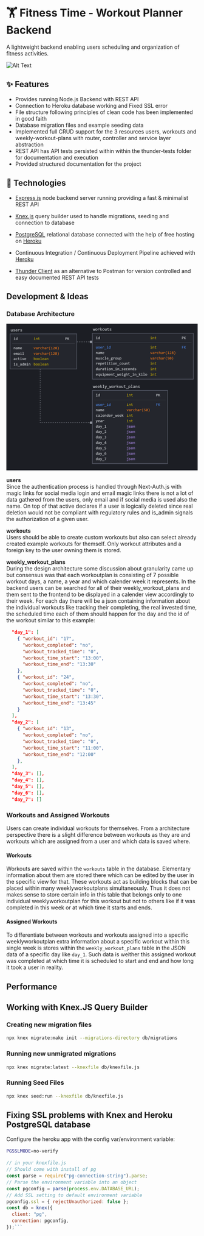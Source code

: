 # 🏋️ Fitness Time - Workout Planner Backend

A lightweight backend enabling users scheduling and organization of fitness activities.

![Alt Text](./assets/img/backend-code-and-route-preview.gif)

## ✨ Features

- Provides running Node.js Backend with REST API
- Connection to Heroku database working and Fixed SSL error
- File structure following principles of clean code has been implemented in good faith
- Database migration files and example seeding data
- Implemented full CRUD support for the 3 resources users, workouts and weekly-workout-plans with router, controller and service layer abstraction
- REST API has API tests persisted within within the thunder-tests folder for documentation and execution
- Provided structured documentation for the project

## 🤖 Technologies

- [Express.js](https://expressjs.com) node backend server running providing a fast & minimalist REST API

- [Knex.js](http://knexjs.org) query builder used to handle migrations, seeding and connection to database
- [PostgreSQL](https://www.postgresql.org) relational database connected with the help of free hosting on [Heroku](https://heroku.com)
- Continuous Integration / Continuous Deployment Pipeline achieved with [Heroku](https://heroku.com)
- [Thunder Client](https://www.thunderclient.io) as an alternative to Postman for version controlled and easy documented REST API tests

## Development & Ideas

### Database Architecture

![Alt Text](./assets/img/db_architecture_v2.png)

**users** <br>
Since the authentication process is handled through Next-Auth.js with magic links for social media login and email magic links there is not a lot of data gathered from the users, only email and if social media is used also the name. On top of that active declares if a user is logically deleted since real deletion would not be compliant with regulatory rules and is_admin signals the authorization of a given user.

**workouts** <br>
Users should be able to create custom workouts but also can select already created example workouts for themself. Only workout attributes and a foreign key to the user owning them is stored.

**weekly_workout_plans** <br>
During the design architecture some discussion about granularity came up but consensus was that each workoutplan is consisting of 7 possible workout days, a name, a year and which calender week it represents. In the backend users can be searched for all of their weekly_workout_plans and them sent to the frontend to be displayed in a calender view accordingly to their week. For each day there will be a json containing information about the individual workouts like tracking their completing, the real invested time, the scheduled time each of them should happen for the day and the id of the workout similar to this example:

```json
  "day_1": [
    { "workout_id": "17",
      "workout_completed": "no",
      "workout_tracked_time": "0",
      "workout_time_start": "13:00",
      "workout_time_end": "13:30"
    },
    { "workout_id": "24",
      "workout_completed": "no",
      "workout_tracked_time": "0",
      "workout_time_start": "13:30",
      "workout_time_end": "13:45"
    }
  ],
  "day_2": [
    { "workout_id": "13",
      "workout_completed": "no",
      "workout_tracked_time": "0",
      "workout_time_start": "11:00",
      "workout_time_end": "12:00"
    },
  ],
  "day_3": [],
  "day_4": [],
  "day_5": [],
  "day_6": [],
  "day_7": []
```

### Workouts and Assigned Workouts

Users can create individual workouts for themselves. From a architecture perspective there is a slight difference between workouts as they are and workouts which are assigned from a user and which data is saved where.

#### Workouts

Workouts are saved within the `workouts` table in the database. Elementary information about them are stored there which can be edited by the user in the specific view for that. These workouts act as building blocks that can be placed within many weeklyworkoutplans simultaneously. Thus it does not makes sense to store certain info in this table that belongs only to one individual weeklyworkoutplan for this workout but not to others like if it was completed in this week or at which time it starts and ends.

#### Assigned Workouts

To differentiate between workouts and workouts assigned into a specific weeklyworkoutplan extra information about a specific workout within this single week is stores within the `weekly_workout_plans` table in the JSON data of a specific day like `day_1`. Such data is weither this assigned workout was completed at which time it is scheduled to start and end and how long it took a user in reality.

## Performance

## Working with Knex.JS Query Builder

### Creating new migration files

```bash
npx knex migrate:make init --migrations-directory db/migrations
```

### Running new unmigrated migrations

```bash
npx knex migrate:latest --knexfile db/knexfile.js
```

### Running Seed Files

```bash
npx knex seed:run --knexfile db/knexfile.js
```

## Fixing SSL problems with Knex and Heroku PostgreSQL database

Configure the heroku app with the config var/environment variable:

```bash
PGSSLMODE=no-verify
```

````javascript
// in your knexfile.js
// Should come with install of pg
const parse = require("pg-connection-string").parse;
// Parse the environment variable into an object
const pgconfig = parse(process.env.DATABASE_URL);
// Add SSL setting to default environment variable
pgconfig.ssl = { rejectUnauthorized: false };
const db = knex({
  client: "pg",
  connection: pgconfig,
});```
````
